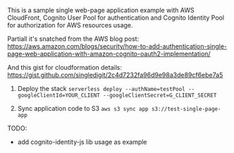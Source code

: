 This is a sample single web-page application example with AWS CloudFront, Cognito User Pool for authentication and Cognito Identity Pool for authorization for AWS resources usage.

Partiall it's snatched from the AWS blog post:
https://aws.amazon.com/blogs/security/how-to-add-authentication-single-page-web-application-with-amazon-cognito-oauth2-implementation/

And this gist for cloudformation details: https://gist.github.com/singledigit/2c4d7232fa96d9e98a3de89cf6ebe7a5

1. Deploy the stack
`
serverless deploy --authName=testPool --googleClientId=YOUR_CLIENT --googleClientSecret=G_CLIENT_SECRET
`

2. Sync application code to S3
`
aws s3 sync app s3://test-single-page-app
`

TODO:

- add cognito-identity-js lib usage as example